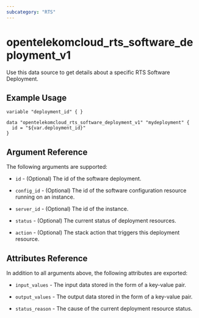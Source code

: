 ```yaml
---
subcategory: "RTS"
---
```


# opentelekomcloud_rts_software_deployment_v1

Use this data source to get details about a specific RTS Software Deployment.

## Example Usage

```hcl
variable "deployment_id" { }

data "opentelekomcloud_rts_software_deployment_v1" "mydeployment" {
  id = "${var.deployment_id}"
}
```

## Argument Reference

The following arguments are supported:

* `id` - (Optional) The id of the software deployment.

* `config_id` - (Optional) The id of the software configuration resource running on an instance.

* `server_id` - (Optional) The id of the instance.

* `status` - (Optional) The current status of deployment resources.

* `action` - (Optional)  The stack action that triggers this deployment resource.

## Attributes Reference

In addition to all arguments above, the following attributes are exported:

* `input_values` - The input data stored in the form of a key-value pair.

* `output_values` - The output data stored in the form of a key-value pair.

* `status_reason` - The cause of the current deployment resource status.

